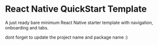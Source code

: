 # React Native QuickStart Template

A just ready bare minimum React Native starter template with navigation, onboarding and tabs.

dont forget to update the project name and package name :)

